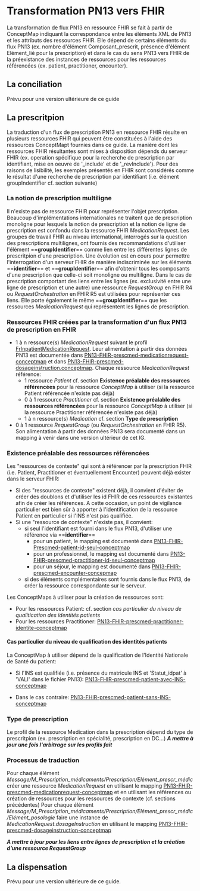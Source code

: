 # Transformation PN13 vers FHIR

La transformation de flux PN13 en ressource FHIR se fait à partir de ConceptMap indiquant la correspondance entre les éléments XML de PN13 et les attributs des ressources FHIR. Elle dépend de certains éléments du flux PN13 (ex. nombre d'élément Composant_prescrit, présence d'élément Elément_lié pour la prescription) et dans le cas du sens PN13 vers FHIR de la préexistance des instances de ressources pour les ressources référencées (ex. patient, practitioner, encounter).

## La conciliation

Prévu pour une version ultérieure de ce guide

## La prescritpion

La traduction d'un flux de prescription PN13 en ressource FHIR résulte en plusieurs ressources FHIR qui peuvent être constituées à l'aide des ressources ConceptMapt fournies dans ce guide.
La manière dont les ressources FHIR résultantes sont mises à disposition dépends du serveur FHIR (ex. operation spécifique pour la recherche de prescription par identifiant, mise en oeuvre de '_include' et de '_revInclude'). Pour des raisons de lisibilité, les exemples présentés en FHIR sont considérés comme le résultat d'une recherche de prescription par identifiant (i.e. élément groupIndentifier cf. section suivante)

### La notion de prescription multiligne

Il n'existe pas de ressource FHIR pour représenter l'objet prescription. Beaucoup d'implémentations internationales ne traitent que de prescription monoligne pour lesquels la notion de prescription et la notion de ligne de prescription est confondu dans la ressource FHIR *MedicationRequest*. Les groupes de travail FHIR au niveau international, interrogés sur la question des prescriptions multilignes, ont fournis des recommandations d'utiliser l'élément ==**groupIdentifier**== comme lien entre les différentes lignes de prescritpion d'une prescription. Une évolution est en cours pour permettre l'interrogation d'un serveur FHIR de manière indiscriminée sur les éléments ==**identifier**== et ==**groupIdentifier**== afin d'obtenir tous les composants d'une prescription que celle-ci soit monoligne ou multiligne.
Dans le cas de prescription comportant des liens entre les lignes (ex. exclusivité entre une ligne de prescription et une autre) une ressource *RequestGroup* en FHIR R4 ou *RequestOrchestration* en FHIR R5 est utilisées pour représenter ces liens. Elle porte également le même ==**groupIdentifier**== que les ressources *MedicationRequest* qui représentent les lignes de prescription.

### Ressources FHIR créées par la transformation d'un flux PN13 de prescription en FHIR

- 1 à n ressource(s) *MedicationRequest* suivant le profil [FrInpatientMedicationRequest](StructureDefinition-FrInpatientMedicationRequest.html). Leur alimentation à partir des données PN13 est documentée dans [PN13-FHIR-prescmed-medicationrequest-conceptmap](ConceptMap-PN13-FHIR-prescmed-medicationrequest-conceptmap.html) et dans [PN13-FHIR-prescmed-dosageinstruction.conceptmap](PN13-FHIR-prescmed-dosageinstruction.conceptmap.html). Chaque ressource *MedicationRequest* référence:
  - 1 ressource *Patient* cf. section **Existence préalable des ressources référencées** pour la ressource *ConceptMap* à utiliser (si la ressource Patient référencée n'existe pas déjà)
  - 0 à 1 ressource *Practitioner* cf. section **Existence préalable des ressources référencées** pour la ressource *ConceptMap* à utiliser (si la ressource Practitioner référencée n'existe pas déjà)
  - 1 à n ressource(s) *Medication* cf. section **Type de prescription**
- 0 à 1 ressource *RequestGroup* (ou *RequestOrchestration* en FHIR R5). Son alimentation à partir des données PN13 sera documenté dans un mapping à venir dans une version ultérieur de cet IG.

### Existence préalable des ressources référencées

Les "ressources de contexte" qui sont à référencer par la prescription FHIR (i.e. Patient, Practitioner et éventuellement Encounter) peuvent déjà exister dans le serveur FHIR:

- Si des "ressources de contexte" existent déjà, il convient d'éviter de créer des doublons et d'utiliser les id FHIR de ces ressources existantes afin de créer les références. A cette occasion, un point de vigilance particulier est bien sûr à apporter à l'identification de la ressource Patient en particulier si l'INS n'est pas qualifiée.
- Si une "ressource de contexte" n'existe pas, il convient:
  - si seul l'identifiant est fourni dans le flux PN13, d'utiliser une référence via ==**identifier**==
    - pour un patient, le mapping est documenté dans [PN13-FHIR-Prescmed-patient-id-seul-conceptmap](PN13-FHIR-Prescmed-patient-id-seul-conceptmap.html)
    - pour un professionnel, le mapping est documenté dans [PN13-FHIR-prescmed-practitioner-id-seul-conceptmap](PN13-FHIR-prescmed-practitioner-id-seul-conceptmap.html)
    - pour un séjour, le mapping est documenté dans [PN13-FHIR-prescmed-encounter-concepmap](PN13-FHIR-prescmed-encounter-concepmap.html)
  - si des éléments complémentaires sont fournis dans le flux PN13, de créer la ressource correspondante sur le serveur.
  
Les ConceptMaps à utiliser pour la création de ressources sont:

- Pour les ressources Patient: cf. section *cas particulier du niveau de qualitication des identités patients*
- Pour les ressources Practitioner: [PN13-FHIR-prescmed-practitioner-identite-conceptmap](ConceptMap-PN13-FHIR-prescmed-practitioner-identite-conceptmap.html)

#### Cas particulier du niveau de qualification des identités patients

La ConceptMap à utiliser dépend de la qualification de l'Identité Nationale de Santé du patient:

- Si l'INS est qualifiée (i.e. présence du matricule INS et 'Statut_idpat' à 'VALI' dans le fichier PN13): [PN13-FHIR-prescmed-patient-avec-INS-conceptmap](ConceptMap-PN13-FHIR-prescmed-patient-avec-INS-conceptmap.html)

- Dans le cas contraire: [PN13-FHIR-prescmed-patient-sans-INS-conceptmap](ConceptMap-PN13-FHIR-prescmed-patient-sans-INS-conceptmap.html)

### Type de prescription

Le profil de la ressource Medication dans la prescription dépend du type de prescritpion (ex. prescription en spécialité, prescription en DC...) ***A mettre à jour une fois l'arbitrage sur les profils fait***

### Processus de traduction

Pour chaque élément *Message/M_Prescription_médicaments/Prescription/Elément_prescr_médic* créer une ressource *MedicationRequest* en utilisant le mapping [PN13-FHIR-prescmed-medicationrequest-conceptmap](PN13-FHIR-prescmed-medicationrequest-conceptmap.html) et en utilisant les références ou création de ressources pour les ressources de contexte (cf. sections précédentes)
Pour chaque élément *Message/M_Prescription_médicaments/Prescription/Elément_prescr_médic/Elément_posologie* faire une instance de *MedicationRequest.dosageInstruction* en utilisant le mapping [PN13-FHIR-prescmed-dosageinstruction-conceptmap](PN13-FHIR-prescmed-dosageinstruction-conceptmap.html)

***A mettre à jour pour les liens entre lignes de prescription et la création d'une ressource RequestGroup***

## La dispensation

Prévu pour une version ultérieure de ce guide.
